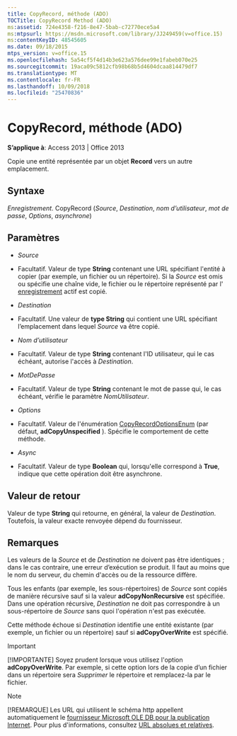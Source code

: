 ```yaml
---
title: CopyRecord, méthode (ADO)
TOCTitle: CopyRecord Method (ADO)
ms:assetid: 724e4358-f216-8e47-5bab-c72770ece5a4
ms:mtpsurl: https://msdn.microsoft.com/library/JJ249459(v=office.15)
ms:contentKeyID: 48545605
ms.date: 09/18/2015
mtps_version: v=office.15
ms.openlocfilehash: 5a54cf5f4d14b3e623a576dee99e1fabeb070e25
ms.sourcegitcommit: 19aca09c5812cfb98b68b5d4604dcaa814479df7
ms.translationtype: MT
ms.contentlocale: fr-FR
ms.lasthandoff: 10/09/2018
ms.locfileid: "25470836"
---
```

# <a name="copyrecord-method-ado"></a>CopyRecord, méthode (ADO)


**S’applique à**: Access 2013 | Office 2013

Copie une entité représentée par un objet **Record** vers un autre emplacement.

## <a name="syntax"></a>Syntaxe

*Enregistrement*. CopyRecord (*Source*, *Destination*, *nom d’utilisateur*, *mot de passe*, *Options*, *asynchrone*)

## <a name="parameters"></a>Paramètres

  - *Source*

  - Facultatif. Valeur de type **String** contenant une URL spécifiant l'entité à copier (par exemple, un fichier ou un répertoire). Si la *Source* est omis ou spécifie une chaîne vide, le fichier ou le répertoire représenté par l' [enregistrement](record-object-ado.md) actif est copié.

  - *Destination*

  - Facultatif. Une valeur de **type String** qui contient une URL spécifiant l’emplacement dans lequel *Source* va être copié.

  - *Nom d’utilisateur*

  - Facultatif. Valeur de type **String** contenant l'ID utilisateur, qui le cas échéant, autorise l'accès à *Destination*.

  - *MotDePasse*

  - Facultatif. Valeur de type **String** contenant le mot de passe qui, le cas échéant, vérifie le paramètre *NomUtilisateur*.

  - *Options*

  - Facultatif. Valeur de l'énumération [CopyRecordOptionsEnum](copyrecordoptionsenum.md) (par défaut, **adCopyUnspecified** ). Spécifie le comportement de cette méthode.

  - *Async*

  - Facultatif. Valeur de type **Boolean** qui, lorsqu'elle correspond à **True**, indique que cette opération doit être asynchrone.

## <a name="return-value"></a>Valeur de retour

Valeur de type **String** qui retourne, en général, la valeur de *Destination*. Toutefois, la valeur exacte renvoyée dépend du fournisseur.

## <a name="remarks"></a>Remarques

Les valeurs de la *Source* et de *Destination* ne doivent pas être identiques ; dans le cas contraire, une erreur d’exécution se produit. Il faut au moins que le nom du serveur, du chemin d'accès ou de la ressource diffère.

Tous les enfants (par exemple, les sous-répertoires) de *Source* sont copiés de manière récursive sauf si la valeur **adCopyNonRecursive** est spécifiée. Dans une opération récursive, *Destination* ne doit pas correspondre à un sous-répertoire de *Source* sans quoi l'opération n'est pas exécutée.

Cette méthode échoue si *Destination* identifie une entité existante (par exemple, un fichier ou un répertoire) sauf si **adCopyOverWrite** est spécifié.


> [!IMPORTANT]
> <P>[!IMPORTANTE] Soyez prudent lorsque vous utilisez l'option <STRONG>adCopyOverWrite</STRONG>. Par exemple, si cette option lors de la copie d’un fichier dans un répertoire sera <EM>Supprimer</EM> le répertoire et remplacez-la par le fichier.</P>




> [!NOTE]
> <P>[!REMARQUE] Les URL qui utilisent le schéma http appellent automatiquement le <A href="microsoft-ole-db-provider-for-internet-publishing.md">fournisseur Microsoft OLE DB pour la publication Internet</A>. Pour plus d'informations, consultez <A href="absolute-and-relative-urls.md">URL absolues et relatives</A>.</P>


